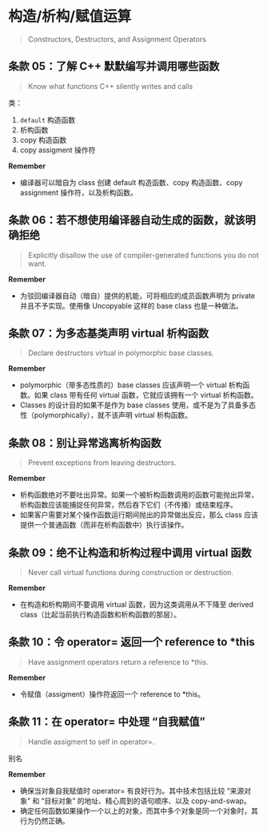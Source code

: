 # 构造/析构/赋值运算
> Constructors, Destructors, and Assignment Operators

## 条款 05：了解 C++ 默默编写并调用哪些函数
> Know what functions C++ silently writes and calls

类：

1. `default` 构造函数
2. 析构函数
3. copy 构造函数
4. copy assigment 操作符

**Remember**

- 编译器可以暗自为 class 创建 default 构造函数、copy 构造函数、copy assignment 操作符，以及析构函数。

## 条款 06：若不想使用编译器自动生成的函数，就该明确拒绝
> Explicitly disallow the use of compiler-generated functions you do not want.

**Remember**

- 为驳回编译器自动（暗自）提供的机能，可将相应的成员函数声明为 private 并且不予实现。使用像 Uncopyable 这样的 base class 也是一种做法。

## 条款 07：为多态基类声明 virtual 析构函数
> Declare destructors virtual in polymorphic base classes.

**Remember**

- polymorphic（带多态性质的）base classes 应该声明一个 virtual 析构函数。如果 class 带有任何 virtual 函数，它就应该拥有一个 virtual 析构函数。
- Classes 的设计目的如果不是作为 base classes 使用，或不是为了具备多态性（polymorphically），就不该声明 virtual 析构函数。

## 条款 08：别让异常逃离析构函数
> Prevent exceptions from leaving destructors.

**Remember**

- 析构函数绝对不要吐出异常。如果一个被析构函数调用的函数可能抛出异常，析构函数应该能捕捉任何异常，然后吞下它们（不传播）或结束程序。
- 如果客户需要对某个操作函数运行期间抛出的异常做出反应，那么 class 应该提供一个普通函数（而非在析构函数中）执行该操作。

## 条款 09：绝不让构造和析构过程中调用 virtual 函数
> Never call virtual functions during construction or destruction.

**Remember**

- 在构造和析构期间不要调用 virtual 函数，因为这类调用从不下降至 derived class（比起当前执行构造函数和析构函数的那层）。

## 条款 10：令 operator= 返回一个 reference to *this
> Have assignment operators return a reference to *this.

**Remember**

- 令赋值（assigment）操作符返回一个 reference to *this。

## 条款 11：在 operator= 中处理 “自我赋值”
> Handle assigment to self in operator=.

别名

**Remember**

- 确保当对象自我赋值时 operator= 有良好行为。其中技术包括比较 “来源对象” 和 “目标对象” 的地址、精心周到的语句顺序、以及 copy-and-swap。
- 确定任何函数如果操作一个以上的对象，而其中多个对象是同一个对象时，其行为仍然正确。